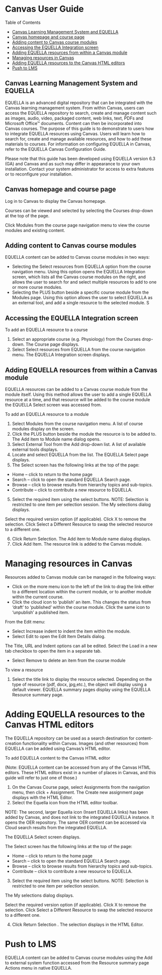 # Canvas User Guide

Table of Contents
* [Canvas Learning Management System and EQUELLA](#canvas-learning-management-system-and-equella)
* [Canvas homepage and course page](#canvas-homepage-and-course-page)
* [Adding content to Canvas course modules](#adding-content-to-canvas-course-modules)
* [Accessing the EQUELLA Integration screen](#accessing-the-equella-integration-screen)
* [Adding EQUELLA resources from within a Canvas module](#adding-equella-resources-from-within-a-canvas-module) 
* [Managing resources in Canvas](#managing-resources-in-canvas)
* [Adding EQUELLA resources to the Canvas HTML editors](#adding-equella-resources-to-the-canvas-html-editors)
* [Push to LMS](#push-to-lms)

## Canvas Learning Management System and EQUELLA

EQUELLA is an advanced digital repository that can be integrated with the Canvas learning management system. From within Canvas, users can access the EQUELLA repository to search, create and manage content such as images, audio, video, packaged content, web links, text, PDFs and Microsoft Office™ documents. Content can then be incorporated into Canvas courses.
The purpose of this guide is to demonstrate to users how to integrate EQUELLA resources using Canvas. Users will learn how to search for, create and manage available resources, and how to add these materials to courses. For information on configuring EQUELLA in Canvas, refer to the EQUELLA Canvas Configuration Guide.

Please note that this guide has been developed using EQUELLA version 6.3 (GA) and Canvas and as such may differ in appearance to your own installation. Contact your system administrator for access to extra features or to reconfigure your installation.

## Canvas homepage and course page
Log in to Canvas to display the Canvas homepage.

Courses can be viewed and selected by selecting the Courses drop-down at the top of the page. 

Click Modules from the course page navigation menu to view the course modules and existing content. 

## Adding content to Canvas course modules

EQUELLA content can be added to Canvas course modules in two ways:
* Selecting the Select resources from EQUELLA option from the course navigation menu. Using this option opens the EQUELLA Integration screen, which lists all the Canvas course modules on the right, and allows the user to search for and select multiple resources to add to one or more course modules. 
* Selecting the PLUS button beside a specific course module from the Modules page. Using this option allows the user to select EQUELLA as an external tool, and add a single resource to the selected module. S

## Accessing the EQUELLA Integration screen

To add an EQUELLA resource to a course
1. Select an appropriate course (e.g. Physiology) from the Courses drop-down. The Course page displays. 
2. Select Select resources from EQUELLA from the course navigation menu. The EQUELLA Integration screen displays. 

## Adding EQUELLA resources from within a Canvas module
EQUELLA resources can be added to a Canvas course module from the module itself. Using this method allows the user to add a single EQUELLA resource at a time, and that resource will be added to the course module the EQUELLA Select screen was accessed from.

To add an EQUELLA resource to a module

1. Select Modules from the course navigation menu. A list of course modules display on the screen.
2. Click the PLUS button beside the module the resource is to be added to. The Add item to Module name dialog opens.
3. Select External Tool from the Add drop-down list. A list of available external tools displays. 
4. Locate and select EQUELLA from the list. The EQUELLA Select page displays. 
5. The Select screen has the following links at the top of the page:
* Home – click to return to the home page
* Search – click to open the standard EQUELLA Search page.
* Browse – click to browse results from hierarchy topics and sub-topics.
* Contribute – click to contribute a new resource to EQUELLA.

5. Select the required item using the select buttons.
NOTE: Selection is restricted to one item per selection session.
The My selections dialog displays. 

Select the required version option (if applicable).
Click X to remove the selection.
Click Select a Different Resource to swap the selected resource to a different one.

6. Click Return Selection. The Add item to Module name dialog displays.
7. Click Add Item. The resource link is added to the Canvas module. 

# Managing resources in Canvas
Resources added to Canvas module can be managed in the following ways:
* Click on the more menu icon to the left of the link to drag the link either to a different location within the current module, or to another module within the current course.
* Click the cloud icon to ‘publish’ an item. This changes the status from ‘draft’ to ‘published’ within the course module. Click the same icon to ‘unpublish’ a published item.

From the Edit menu:
* Select Increase indent to indent the item within the module.
* Select Edit to open the Edit Item Details dialog. 

The Title, URL and Indent options can all be edited. Select the Load in a new tab checkbox to open the item in a separate tab.
* Select Remove to delete an item from the course module

To view a resource

1. Select the title link to display the resource selected. Depending on the type of resource (pdf, docx, jpg,etc.), the object will display using a default viewer. EQUELLA summary pages display using the EQUELLA Resource summary page. 

# Adding EQUELLA resources to the Canvas HTML editors
The EQUELLA repository can be used as a search destination for content-creation functionality within Canvas. Images (and other resources) from EQUELLA can be added using Canvas’s HTML editor.

To add EQUELLA content to the Canvas HTML editor

(Note: EQUELLA content can be accessed from any of the Canvas HTML editors. These HTML editors exist in a number of places in Canvas, and this guide will refer to just one of those.)

1. On the Canvas Course page, select Assignments from the navigation menu, then click + Assignment. The Create new assignment page displays with the HTML Editor. 
2. Select the Equella icon from the HTML editor toolbar. 

NOTE: The second, larger Equella icon (Insert EQUELLA links) has been added by Canvas, and does not link to the integrated EQUELLA instance. It opens the OER repository. The same OER content can be accessed via Cloud search results from the integrated EQUELLA.

The EQUELLA Select screen displays.

The Select screen has the following links at the top of the page:
* Home – click to return to the home page
* Search – click to open the standard EQUELLA Search page.
* Browse – click to browse results from hierarchy topics and sub-topics.
* Contribute – click to contribute a new resource to EQUELLA.

3. Select the required item using the select buttons.
NOTE: Selection is restricted to one item per selection session.

The My selections dialog displays. 

Select the required version option (if applicable).
Click X to remove the selection.
Click Select a Different Resource to swap the selected resource to a different one.

4. Click Return Selection . The selection displays in the HTML Editor. 

# Push to LMS 

EQUELLA content can be added to Canvas course modules using the Add to external system function accessed from the Resource summary page Actions menu in native EQUELLA.
